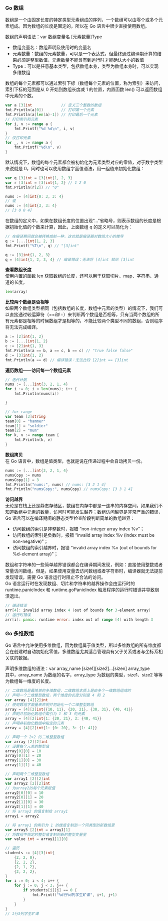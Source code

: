
### Go 数组
数组是一个由固定长度的特定类型元素组成的序列，一个数组可以由零个或多个元素组成。因为数组的长度是固定的，所以在 Go 语言中很少直接使用数组。  

数组的声明语法：var 数组变量名 [元素数量]Type  
- 数组变量名：数组声明及使用时的变量名
- 元素数量：数组的元素数量，可以是一个表达式，但最终通过编译期计算的结果必须是整型数值，元素数量不能含有到运行时才能确认大小的数值
- Type：可以是任意基本类型，包括数组本身，类型为数组本身时，可以实现多维数组

数组的每个元素都可以通过索引下标（数组每个元素的位置，称为索引）来访问，索引下标的范围是从 0 开始到数组长度减 1 的位置，内置函数 len() 可以返回数组中元素的个数。  
```go
var a [3]int             // 定义三个整数的数组
fmt.Println(a[0])        // 打印第一个元素
fmt.Println(a[len(a)-1]) // 打印最后一个元素
// 打印索引和元素
for i, v := range a {
    fmt.Printf("%d %d\n", i, v)
}
// 仅打印元素
for _, v := range a {
    fmt.Printf("%d\n", v)
}
```

默认情况下，数组的每个元素都会被初始化为元素类型对应的零值，对于数字类型来说就是 0，同时也可以使用数组字面值语法，用一组值来初始化数组：  
```go
var q [3]int = [3]int{1, 2, 3}
var r [3]int = [3]int{1, 2} // 1 2 0
fmt.Println(r[2]) // "0"

nums := [4]int{0: 3, 3: 4}
// 或
nums := [4]int{3, 3: 4}
// [3 0 0 4]
```

在数组的定义中，如果在数组长度的位置出现“...”省略号，则表示数组的长度是根据初始化值的个数来计算，因此，上面数组 q 的定义可以简化为：
```go
// 在编译期间就会被转换成前一种，这也就是编译器对数组大小的推导
q := [...]int{1, 2, 3}
fmt.Printf("%T\n", q) // "[3]int"

q := [3]int{1, 2, 3}
q = [4]int{1, 2, 3, 4} // 编译错误：无法将 [4]int 赋给 [3]int
```

**查看数组长度**  
使用内置的函数 len 获取数组的长度，还可以用于获取切片、map、字符串、通道的长度。  
```go
len(array)
```

**比较两个数组是否相等**  
如果两个数组类型相同（包括数组的长度，数组中元素的类型）的情况下，我们可以直接通过较运算符（==和!=）来判断两个数组是否相等，只有当两个数组的所有元素都是相等的时候数组才是相等的，不能比较两个类型不同的数组，否则程序将无法完成编译。  
```go
a := [2]int{1, 2}
b := [...]int{1, 2}
c := [2]int{1, 3}
fmt.Println(a == b, a == c, b == c) // "true false false"
d := [3]int{1, 2}
fmt.Println(a == d) // 编译错误：无法比较 [2]int == [3]int
```

**遍历数组——访问每一个数组元素**   
```go
// 迭代计数
nums := [...]int{3, 2, 1, 4}
for i := 0; i < len(nums); i++ {
    fmt.Println(nums[i])

}

// for-range
var team [3]string
team[0] = "hammer"
team[1] = "soldier"
team[2] = "mum"
for k, v := range team {
    fmt.Println(k, v)
}
```

**数组拷贝**  
在 Go 语言中，数组是值类型，也就是说在传递过程中会自动拷贝一份。
```go
nums := [...]int{3, 2, 1, 4}
numsCopy := nums
numsCopy[1] = 3
fmt.Println("nums:", nums) // nums: [3 2 1 4]
fmt.Println("numsCopy:", numsCopy) // numsCopy: [3 3 1 4]
```

**访问越界**  
无论是在栈上还是静态存储区，数组在内存中都是一连串的内存空间，如果我们不知道数组中元素的数量，访问时可能发生越界；数组访问越界是非常严重的错误，Go 语言可以在编译期间的静态类型检查阶段判断简单的数组越界：
- 访问数组的索引是非整数时，报错 “non-integer array index %v”；
- 访问数组的索引是负数时，报错 “invalid array index %v (index must be non-negative)"；
- 访问数组的索引越界时，报错 “invalid array index %v (out of bounds for %d-element array)"；

数组和字符串的一些简单越界错误都会在编译期间发现，例如：直接使用整数或者常量访问数组。但是，如果使用变量去访问数组或者字符串时，编译器就无法提前发现错误，需要 Go 语言运行时阻止不合法的访问。  
Go 语言运行时在发现数组、切片和字符串的越界操作会由运行时的 runtime.panicIndex 和 runtime.goPanicIndex 触发程序的运行时错误并导致崩溃退出。  
```go
// 编译错误
arr[4]: invalid array index 4 (out of bounds for 3-element array)
// 运行时错误
arr[i]: panic: runtime error: index out of range [4] with length 3
```

### Go 多维数组
Go 语言中允许使用多维数组，因为数组属于值类型，所以多维数组的所有维度都会在创建时自动初始化零值，多维数组尤其适合管理具有父子关系或者与坐标系相关联的数据。  

声明多维数组的语法：var array_name [size1][size2]...[sizen] array_type  
其中，array_name 为数组的名字，array_type 为数组的类型，size1、size2 等等为数组每一维度的长度。  
```go
// 二维数组是最简单的多维数组，二维数组本质上是由多个一维数组组成的
// 声明一个二维整型数组，两个维度的长度分别是 4 和 2
var array [4][2]int
// 使用数组字面量来声明并初始化一个二维整型数组
array = [4][2]int{{10, 11}, {20, 21}, {30, 31}, {40, 41}}
// 声明并初始化数组中索引为 1 和 3 的元素
array = [4][2]int{1: {20, 21}, 3: {40, 41}}
// 声明并初始化数组中指定的元素
array = [4][2]int{1: {0: 20}, 3: {1: 41}}

// 声明一个 2×2 的二维整型数组
var array [2][2]int
// 设置每个元素的整型值
array[0][0] = 10
array[0][1] = 20
array[1][0] = 30
array[1][1] = 40

// 声明两个二维整型数组
var array1 [2][2]int
var array2 [2][2]int
// 为array2的每个元素赋值
array2[0][0] = 10
array2[0][1] = 20
array2[1][0] = 30
array2[1][1] = 40
// 将 array2 的值复制给 array1
array1 = array2

// 将 array1 的索引为 1 的维度复制到一个同类型的新数组里
var array3 [2]int = array1[1]
// 将数组中指定的整型值复制到新的整型变量里
var value int = array1[1][0]

// 遍历
students := [4][3]int{
    {2, 2, 0},
    {2, 2, 2},
    {2, 1, 2},
    {2, 2, 2},
}
for i := 0; i < 4; i++ {
    for j := 0; j < 3; j++ {
        if students[i][j] == 0 {
            fmt.Printf("%d行%d列学生旷课", i+1, j+1)
        }
    }
}
// 1行3列学生旷课
```
